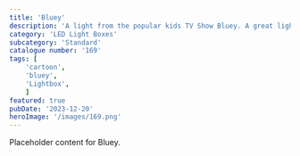 ```yaml
---
title: 'Bluey'
description: 'A light from the popular kids TV Show Bluey. A great light for any fan of the show.'
category: 'LED Light Boxes'
subcategory: 'Standard'
catalogue number: '169'
tags: [
    'cartoon', 
    'bluey',
    'Lightbox', 
    ]
featured: true
pubDate: '2023-12-20'
heroImage: '/images/169.png'
---
```


Placeholder content for Bluey.
